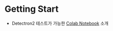# Getting Start

* Detectron2 테스트가 가능한 [Colab Notebook](https://colab.research.google.com/drive/16jcaJoc6bCFAQ96jDe2HwtXj7BMD\_-m5) 소개
